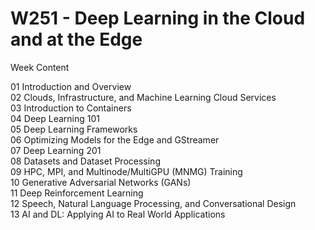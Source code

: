 # W251 - Deep Learning in the Cloud and at the Edge
 

Week	Content

01	Introduction and Overview \
02	Clouds, Infrastructure, and Machine Learning Cloud Services \
03	Introduction to Containers \
04	Deep Learning 101 \
05	Deep Learning Frameworks \
06	Optimizing Models for the Edge and GStreamer \
07	Deep Learning 201 \
08	Datasets and Dataset Processing \
09	HPC, MPI, and Multinode/MultiGPU (MNMG) Training \
10	Generative Adversarial Networks (GANs) \
11	Deep Reinforcement Learning \
12	Speech, Natural Language Processing, and Conversational Design \
13	AI and DL: Applying AI to Real World Applications 
